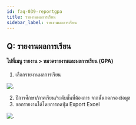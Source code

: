 ```yaml
---
id: faq-039-reportgpa
title: รายงานผลการเรียน
sidebar_label: รายงานผลการเรียน
---
```


## Q: รายงานผลการเรียน

#### ไปที่เมนู รายงาน > หมวดรายงานและผลการเรียน (GPA)

1.  เลือกรายงานผลการเรียน

![.](/img/manual/faq/40.jpg)

2.  ปีการศึกษา/ภาคเรียน/ระดับชั้นที่ต้องการ จากนั้นกดกรองข้อมูล
3.  ออกรายงานได้โดยการกดปุ่ม Export Excel

![.](/img/manual/faq/40_1.jpg)
